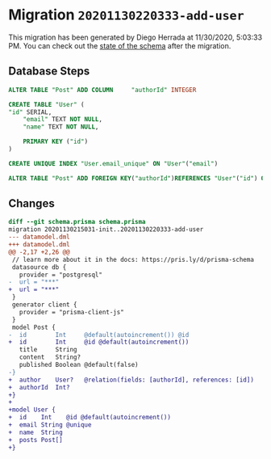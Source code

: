 # Migration `20201130220333-add-user`

This migration has been generated by Diego Herrada at 11/30/2020, 5:03:33 PM.
You can check out the [state of the schema](./schema.prisma) after the migration.

## Database Steps

```sql
ALTER TABLE "Post" ADD COLUMN     "authorId" INTEGER

CREATE TABLE "User" (
"id" SERIAL,
    "email" TEXT NOT NULL,
    "name" TEXT NOT NULL,

    PRIMARY KEY ("id")
)

CREATE UNIQUE INDEX "User.email_unique" ON "User"("email")

ALTER TABLE "Post" ADD FOREIGN KEY("authorId")REFERENCES "User"("id") ON DELETE SET NULL ON UPDATE CASCADE
```

## Changes

```diff
diff --git schema.prisma schema.prisma
migration 20201130215031-init..20201130220333-add-user
--- datamodel.dml
+++ datamodel.dml
@@ -2,17 +2,26 @@
 // learn more about it in the docs: https://pris.ly/d/prisma-schema
 datasource db {
   provider = "postgresql"
-  url = "***"
+  url = "***"
 }
 generator client {
   provider = "prisma-client-js"
 }
 model Post {
-  id        Int     @default(autoincrement()) @id
+  id        Int     @id @default(autoincrement())
   title     String
   content   String?
   published Boolean @default(false)
-}
+  author    User?   @relation(fields: [authorId], references: [id])
+  authorId  Int?
+}
+
+model User {
+  id    Int    @id @default(autoincrement())
+  email String @unique
+  name  String
+  posts Post[]
+}
```


